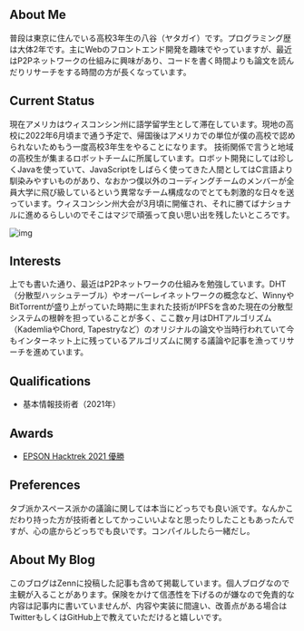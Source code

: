 ## About Me
普段は東京に住んでいる高校3年生の八谷（ヤタガイ）です。プログラミング歴は大体2年です。主にWebのフロントエンド開発を趣味でやっていますが、最近はP2Pネットワークの仕組みに興味があり、コードを書く時間よりも論文を読んだりリサーチをする時間の方が長くなっています。

## Current Status
現在アメリカはウィスコンシン州に語学留学生として滞在しています。現地の高校に2022年6月頃まで通う予定で、帰国後はアメリカでの単位が僕の高校で認められないためもう一度高校3年生をやることになります。
技術関係で言うと地域の高校生が集まるロボットチームに所属しています。ロボット開発にしては珍しくJavaを使っていて、JavaScriptをしばらく使ってきた人間としてはC言語より馴染みやすいものがあり、なおかつ僕以外のコーディングチームのメンバーが全員大学に飛び級しているという異常なチーム構成なのでとても刺激的な日々を送っています。ウィスコンシン州大会が3月頃に開催され、それに勝てばナショナルに進めるらしいのでそこはマジで頑張って良い思い出を残したいところです。

![img](/media/robot.jpg)

## Interests
上でも書いた通り、最近はP2Pネットワークの仕組みを勉強しています。DHT（分散型ハッシュテーブル）やオーバーレイネットワークの概念など、WinnyやBitTorrentが盛り上がっていた時期に生まれた技術がIPFSを含めた現在の分散型システムの根幹を担っていることが多く、ここ数ヶ月はDHTアルゴリズム（KademliaやChord, Tapestryなど）のオリジナルの論文や当時行われていて今もインターネット上に残っているアルゴリズムに関する議論や記事を漁ってリサーチを進めています。

## Qualifications
- 基本情報技術者（2021年）

## Awards
- [EPSON Hacktrek 2021 優勝](https://openinnovation.epson.com/topics/20210826_2/)

## Preferences
タブ派かスペース派かの議論に関しては本当にどっちでも良い派です。なんかこだわり持った方が技術者としてかっこいいよなと思ったりしたこともあったんですが、心の底からどっちでも良いです。コンパイルしたら一緒だし。

## About My Blog
このブログはZennに投稿した記事も含めて掲載しています。個人ブログなので主観が入ることがあります。保険をかけて信憑性を下げるのが嫌なので免責的な内容は記事内に書いていませんが、内容や実装に間違い、改善点がある場合はTwitterもしくはGitHub上で教えていただけると嬉しいです。
